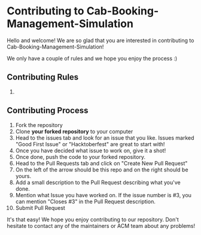 # Contributing to Cab-Booking-Management-Simulation

Hello and welcome! We are so glad that you are interested in contributing to Cab-Booking-Management-Simulation!


We only have a couple of rules and we hope you enjoy the process :)
## Contributing Rules

1.

## Contributing Process

1. Fork the repository
2. Clone **your forked repository** to your computer
3. Head to the issues tab and look for an issue that you like. Issues marked "Good
First Issue" or "Hacktoberfest" are great to start with!
4. Once you have decided what issue to work on, give it a shot!
5. Once done, push the code to your forked repository.
6. Head to the Pull Requests tab and click on "Create New Pull Request"
7. On the left of the arrow should be this repo and on the right should be yours.
8. Add a small description to the Pull Request describing what you've done.
9. Mention what Issue you have worked on. If the issue number is #3, you can mention
"Closes #3" in the Pull Request description.
10. Submit Pull Request


It's that easy! We hope you enjoy contributing to our repository. Don't hesitate to
contact any of the maintainers or ACM team about any problems!
